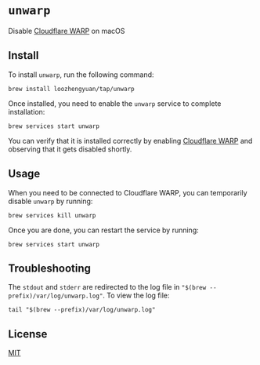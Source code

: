 # `unwarp`

Disable [Cloudflare WARP](https://developers.cloudflare.com/cloudflare-one/connections/connect-devices/warp/) on macOS

## Install

To install `unwarp`, run the following command:

```shell
brew install loozhengyuan/tap/unwarp
```

Once installed, you need to enable the `unwarp` service to complete installation:

```shell
brew services start unwarp
```

You can verify that it is installed correctly by enabling [Cloudflare WARP](https://developers.cloudflare.com/cloudflare-one/connections/connect-devices/warp/) and observing that it gets disabled shortly.

## Usage

When you need to be connected to Cloudflare WARP, you can temporarily disable `unwarp` by running:

```shell
brew services kill unwarp
```

Once you are done, you can restart the service by running:

```shell
brew services start unwarp
```

## Troubleshooting

The `stdout` and `stderr` are redirected to the log file in `"$(brew --prefix)/var/log/unwarp.log"`. To view the log file:

```shell
tail "$(brew --prefix)/var/log/unwarp.log"
```

## License

[MIT](https://choosealicense.com/licenses/mit/)
